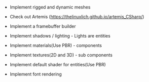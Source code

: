 - Implement rigged and dynamic meshes

- Check out Artemis (https://thelinuxlich.github.io/artemis_CSharp/)

- Implement a framebuffer builder

- Implement shadows / lighting - Lights are entities

- Implement materials(Use PBR) - components

- Implement textures(2D and 3D) - sub components

- Implement default shader for entities(Use PBR)

- Implement font rendering
